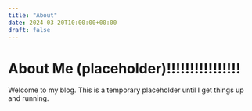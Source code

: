```yaml
---
title: "About"
date: 2024-03-20T10:00:00+00:00
draft: false
---
```


# About Me (placeholder)!!!!!!!!!!!!!!!!

Welcome to my blog. This is a temporary placeholder until I get things up and running.

